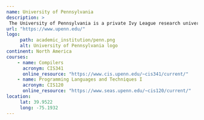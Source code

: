 ```yaml
---
name: University of Pennsylvania 
description: >
 The University of Pennsylvania is a private Ivy League research university in Philadelphia, Pennsylvania.
url: "https://www.upenn.edu/"
logo:
     path: academic_institution/penn.png
     alt: University of Pennsylvania logo
continent: North America
courses:
    - name: Compilers 
      acronym: CIS341
      online_resource: "https://www.cis.upenn.edu/~cis341/current/"
    - name: Programming Languages and Techniques I 
      acronym: CIS120
      online_resource: "https://www.seas.upenn.edu/~cis120/current/"
location:
     lat: 39.9522
     long: -75.1932
---
```

